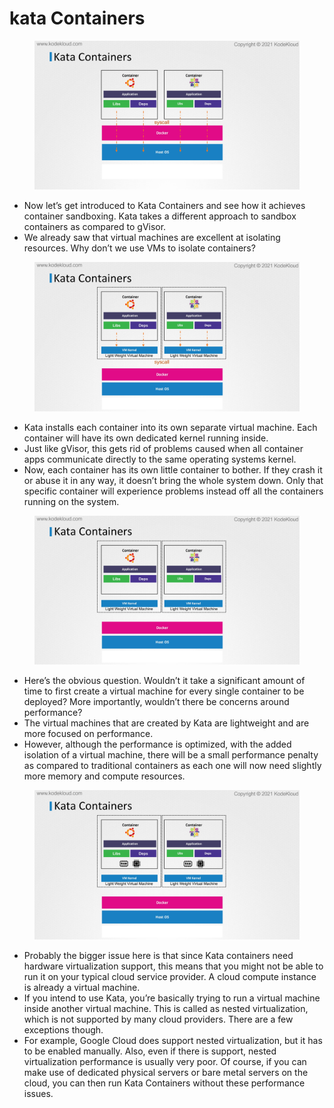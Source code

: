 # kata Containers

<figure><img src="../.gitbook/assets/KodeKloud-Kubernetes-CKS-040-minimize-microservice-vulnerabilities_page-0114.jpg" alt=""><figcaption></figcaption></figure>

* Now let’s get introduced to Kata Containers and see how it achieves container sandboxing. Kata takes a different approach to sandbox containers as compared to gVisor.&#x20;
* We already saw that virtual machines are excellent at isolating resources. Why don’t we use VMs to isolate containers?&#x20;

<figure><img src="../.gitbook/assets/KodeKloud-Kubernetes-CKS-040-minimize-microservice-vulnerabilities_page-0115.jpg" alt=""><figcaption></figcaption></figure>

* Kata installs each container into its own separate virtual machine. Each container will have its own dedicated kernel running inside.&#x20;
* Just like gVisor, this gets rid of problems caused when all container apps communicate directly to the same operating systems kernel.
* &#x20;Now, each container has its own little container to bother. If they crash it or abuse it in any way, it doesn’t bring the whole system down. Only that specific container will experience problems instead off all the containers running on the system.

<figure><img src="../.gitbook/assets/image (1) (1).png" alt=""><figcaption></figcaption></figure>

* Here’s the obvious question. Wouldn’t it take a significant amount of time to first create a virtual machine for every single container to be deployed? More importantly, wouldn’t there be concerns around performance?&#x20;
* The virtual machines that are created by Kata are lightweight and are more focused on performance.
* &#x20;However, although the performance is optimized, with the added isolation of a virtual machine, there will be a small performance penalty as compared to traditional containers as each one will now need slightly more memory and compute resources.

<figure><img src="../.gitbook/assets/KodeKloud-Kubernetes-CKS-040-minimize-microservice-vulnerabilities_page-0116.jpg" alt=""><figcaption></figcaption></figure>

* Probably the bigger issue here is that since Kata containers need hardware virtualization support, this means that you might not be able to run it on your typical cloud service provider. A cloud compute instance is already a virtual machine.
* &#x20;If you intend to use Kata, you’re basically trying to run a virtual machine inside another virtual machine. This is called as nested virtualization, which is not supported by many cloud providers. There are a few exceptions though.&#x20;
* For example, Google Cloud does support nested virtualization, but it has to be enabled manually. Also, even if there is support, nested virtualization performance is usually very poor. Of course, if you can make use of dedicated physical servers or bare metal servers on the cloud, you can then run Kata Containers without these performance issues.
